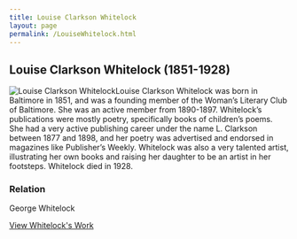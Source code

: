 ```yaml
---
title: Louise Clarkson Whitelock
layout: page
permalink: /LouiseWhitelock.html
---
```


## Louise Clarkson Whitelock (1851-1928)
<div style="float: left"><img src="https://elizajames.github.io/WLCB_draft/assets/img/LouiseWhitelock.jpg" alt="Louise Clarkson Whitelock"></div>

Louise Clarkson Whitelock was born in Baltimore in 1851, and was a founding member of the Woman’s Literary Club of Baltimore. She was an active member from 1890-1897. Whitelock’s publications were mostly poetry, specifically books of children’s poems. She had a very active publishing career under the name L. Clarkson between 1877 and 1898, and her poetry was advertised and endorsed in magazines like Publisher’s Weekly. Whitelock was also a very talented artist, illustrating her own books and raising her daughter to be an artist in her footsteps. Whitelock died in 1928.

### Relation

George Whitelock

[View Whitelock's Work](https://elizajames.github.io/WLCB_draft/browse.html#whitelock)
